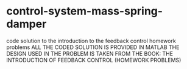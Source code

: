 # control-system-mass-spring-damper
code solution to the introduction to the feedback control homework problems
ALL THE CODED SOLUTION IS PROVIDED IN MATLAB
THE DESIGN USED IN THE PROBLEM IS TAKEN FROM THE BOOK: THE INTRODUCTION OF FEEDBACK CONTROL (HOMEWORK PROBLEMS)
